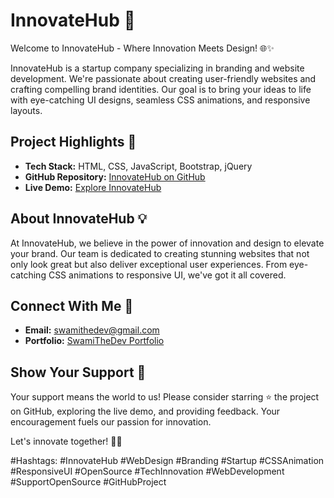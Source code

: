 # InnovateHub 🚀

Welcome to InnovateHub - Where Innovation Meets Design! 🌐✨

InnovateHub is a startup company specializing in branding and website development. We're passionate about creating user-friendly websites and crafting compelling brand identities. Our goal is to bring your ideas to life with eye-catching UI designs, seamless CSS animations, and responsive layouts.

## Project Highlights 🌟

- **Tech Stack:** HTML, CSS, JavaScript, Bootstrap, jQuery
- **GitHub Repository:** [InnovateHub on GitHub](https://github.com/SwamiTheDev/InnovateHub)
- **Live Demo:** [Explore InnovateHub](https://innovate-hub.vercel.app/)

## About InnovateHub 💡

At InnovateHub, we believe in the power of innovation and design to elevate your brand. Our team is dedicated to creating stunning websites that not only look great but also deliver exceptional user experiences. From eye-catching CSS animations to responsive UI, we've got it all covered.

## Connect With Me 📧

- **Email:** swamithedev@gmail.com
- **Portfolio:** [SwamiTheDev Portfolio](https://swamithedev.vercel.app)

## Show Your Support 🙌

Your support means the world to us! Please consider starring ⭐ the project on GitHub, exploring the live demo, and providing feedback. Your encouragement fuels our passion for innovation.

Let's innovate together! 🌈✨

#Hashtags:
#InnovateHub #WebDesign #Branding #Startup #CSSAnimation #ResponsiveUI #OpenSource #TechInnovation #WebDevelopment #SupportOpenSource #GitHubProject
